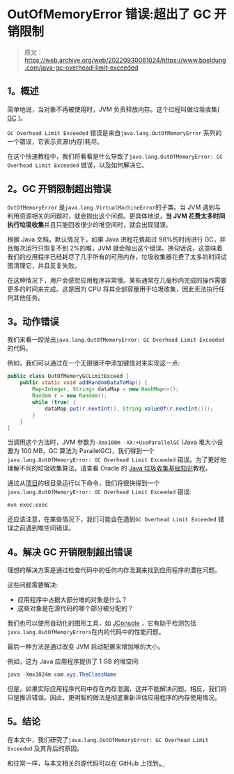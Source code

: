 # OutOfMemoryError 错误:超出了 GC 开销限制

> 原文：<https://web.archive.org/web/20220930061024/https://www.baeldung.com/java-gc-overhead-limit-exceeded>

## 1。概述

简单地说，当对象不再被使用时，JVM 负责释放内存。这个过程叫做垃圾收集( [GC](/web/20220921234532/https://www.baeldung.com/jvm-garbage-collectors) )。

`GC Overhead Limit Exceeded` 错误是来自`java.lang.OutOfMemoryError` 系列的一个错误，它表示资源(内存)耗尽。

在这个快速教程中，我们将看看是什么导致了`java.lang.OutOfMemoryError: GC Overhead Limit Exceeded` 错误，以及如何解决它。

## 2。GC 开销限制超出错误

`OutOfMemoryError` 是`java.lang.VirtualMachineError`的子类。当 JVM 遇到与利用资源相关的问题时，就会抛出这个问题。更具体地说，**当 JVM 花费太多时间执行垃圾收集**并且只能回收很少的堆空间时，就会出现错误。

根据 Java 文档，默认情况下，如果 Java 进程花费超过 98%的时间进行 GC，并且每次运行只恢复不到 2%的堆，JVM 就会抛出这个错误。换句话说，这意味着我们的应用程序已经耗尽了几乎所有的可用内存，垃圾收集器花费了太多的时间试图清理它，并且反复失败。

在这种情况下，用户会感觉应用程序非常慢。某些通常在几毫秒内完成的操作需要更多的时间来完成。这是因为 CPU 将其全部容量用于垃圾收集，因此无法执行任何其他任务。

## 3。动作错误

我们来看一段抛出`java.lang.OutOfMemoryError: GC Overhead Limit Exceeded`的代码。

例如，我们可以通过在一个无限循环中添加键值对来实现这一点:

```java
public class OutOfMemoryGCLimitExceed {
    public static void addRandomDataToMap() {
        Map<Integer, String> dataMap = new HashMap<>();
        Random r = new Random();
        while (true) {
            dataMap.put(r.nextInt(), String.valueOf(r.nextInt()));
        }
    }
}
```

当调用这个方法时，JVM 参数为`-Xmx100m -XX:+UseParallelGC` (Java 堆大小设置为 100 MB，GC 算法为 ParallelGC)，我们得到一个`java.lang.OutOfMemoryError: GC Overhead Limit Exceeded` 错误。为了更好地理解不同的垃圾收集算法，请查看 Oracle 的 [Java 垃圾收集基础知识](https://web.archive.org/web/20220921234532/http://www.oracle.com/webfolder/technetwork/tutorials/obe/java/gc01/index.html)教程。

通过从[项目](https://web.archive.org/web/20220921234532/https://github.com/eugenp/tutorials/tree/master/core-java-modules)的根目录运行以下命令，我们将很快得到一个`java.lang.OutOfMemoryError: GC Overhead Limit Exceeded` 错误:

```java
mvn exec:exec
```

还应该注意，在某些情况下，我们可能会在遇到`GC Overhead Limit Exceeded` 错误之前遇到堆空间错误。

## 4。解决 GC 开销限制超出错误

理想的解决方案是通过检查代码中的任何内存泄漏来找到应用程序的潜在问题。

这些问题需要解决:

*   应用程序中占据大部分堆的对象是什么？
*   这些对象是在源代码的哪个部分被分配的？

我们也可以使用自动化的图形工具，如 [JConsole](https://web.archive.org/web/20220921234532/https://docs.oracle.com/en/java/javase/11/management/using-jconsole.html#GUID-77416B38-7F15-4E35-B3D1-34BFD88350B5) ，它有助于检测包括`java.lang.OutOfMemoryErrors`在内的代码中的性能问题。

最后一种方法是通过改变 JVM 启动配置来增加堆的大小。

例如，这为 Java 应用程序提供了 1 GB 的堆空间:

```java
java -Xmx1024m com.xyz.TheClassName
```

但是，如果实际应用程序代码中存在内存泄漏，这并不能解决问题。相反，我们将只是推迟错误。因此，更明智的做法是彻底重新评估应用程序的内存使用情况。

## 5。结论

在本文中，我们研究了`java.lang.OutOfMemoryError: GC Overhead Limit Exceeded` 及其背后的原因。

和往常一样，与本文相关的源代码可以在 GitHub 上找到[。](https://web.archive.org/web/20220921234532/https://github.com/eugenp/tutorials/tree/master/core-java-modules/core-java-perf)